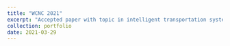 ```yaml
---
title: "WCNC 2021"
excerpt: "Accepted paper with topic in intelligent transportation system. <br/><img src='/images/WCNC2021.jpg'>"
collection: portfolio
date: 2021-03-29
---
```

